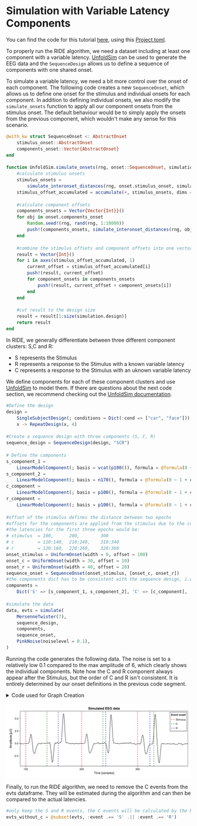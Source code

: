 # Simulation with Variable Latency Components

You can find the code for this tutorial [here](../code/simulate_variable_component_sequence), using this [Project.toml](../code/Project.toml).

<!---
- simulating data is reasonable?
- to run ride your simulation data needs a variable latency component
- UnfoldSim can be used to generate the data
- Modification to UnfoldSim is required as seen here
-->

To properly run the RIDE algorithm, we need a dataset including at least one component with a variable latency. [UnfoldSim](https://github.com/unfoldtoolbox/UnfoldSim.jl/tree/main) can be used to generate the EEG data and the ```SequenceDesign``` allows us to define a sequence of components with one shared onset. 

To simulate a variable latency, we need a bit more control over the onset of each component. The following code creates a new ```SequenceOnset```, which allows us to define one onset for the stimulus and individual onsets for each component. In addition to defining individual onsets, we also modify the ```simulate_onsets``` function to apply all our component onsets from the stimulus onset. The default behaviour would be to simply apply the onsets from the previous component, which wouldn't make any sense for this scenario.

```julia
@with_kw struct SequenceOnset <: AbstractOnset
    stimulus_onset::AbstractOnset
    components_onset::Vector{AbstractOnset}
end

function UnfoldSim.simulate_onsets(rng, onset::SequenceOnset, simulation::Simulation)
    #calculate stimulus onsets
    stimulus_onsets =
        simulate_interonset_distances(rng, onset.stimulus_onset, simulation.design)
    stimulus_offset_accumulated = accumulate(+, stimulus_onsets, dims = 1, init = 0)

    #calculate component offsets
    components_onsets = Vector{Vector{Int}}()
    for obj in onset.components_onset
        Random.seed!(rng, rand(rng, 1:10000))
        push!(components_onsets, simulate_interonset_distances(rng, obj, simulation.design))
    end

    #combine the stimulus offsets and component offsets into one vector
    result = Vector{Int}()
    for i in axes(stimulus_offset_accumulated, 1)
        current_offset = stimulus_offset_accumulated[i]
        push!(result, current_offset)
        for component_onsets in components_onsets
            push!(result, current_offset + component_onsets[i])
        end
    end

    #cut result to the design size
    result = result[1:size(simulation.design)]
    return result
end
```
<!---
- SequenceDesign is used, which is only available from the github branch (designated in the 
Project.toml)
- If you want to learn more about what's happening here, we recommend checking out UnfoldSim documentation
--->

In RIDE, we generally differentiate between three different component clusters: S,C and R:
- S represents the Stimulus
- R represents a response to the Stimulus with a known variable latency
- C represents a response to the Stimulus with an uknown variable latency

We define components for each of these component clusters and use [UnfoldSim](https://github.com/unfoldtoolbox/UnfoldSim.jl/tree/main) to model them. If there are questions about the next code section, we recommend checking out the [UnfoldSim documentation](https://unfoldtoolbox.github.io/UnfoldSim.jl/stable/generated/tutorials/quickstart/#Specify-the-simulation-ingredients).

```julia
#Define the design
design =
    SingleSubjectDesign(; conditions = Dict(:cond => ["car", "face"])) |>
    x -> RepeatDesign(x, 4)

#Create a sequence design with three components (S, C, R)
sequence_design = SequenceDesign(design, "SCR")

# Define the components
s_component_1 =
    LinearModelComponent(; basis = vcat(p100()), formula = @formula(0 ~ 1), β = [2])
s_component_2 =
    LinearModelComponent(; basis = n170(), formula = @formula(0 ~ 1 + cond), β = [2, 0])
c_component =
    LinearModelComponent(; basis = p100(), formula = @formula(0 ~ 1 + cond), β = [-4, 2])
r_component =
    LinearModelComponent(; basis = p100(), formula = @formula(0 ~ 1 + cond), β = [6, 0])

#offset of the stimulus defines the distance between two epochs
#offsets for the components are applied from the stimulus due to the custom simulate_onsets method
#the latencies for the first three epochs would be:
# stimulus  = 100,      200,        300
# c         = 110:140,  210:240,    310:340
# r         = 120:160,  220:260,    320:360
onset_stimulus = UniformOnset(width = 0, offset = 100)
onset_c = UniformOnset(width = 30, offset = 10)
onset_r = UniformOnset(width = 40, offset = 20)
sequence_onset = SequenceOnset(onset_stimulus, [onset_c, onset_r])
#the components dict has to be consistent with the sequence design, i.e. contain S, C, R
components =
    Dict('S' => [s_component_1, s_component_2], 'C' => [c_component], 'R' => [r_component])

#simulate the data
data, evts = simulate(
    MersenneTwister(7),
    sequence_design,
    components,
    sequence_onset,
    PinkNoise(noiselevel = 0.1),
)
```

Running the code generates the following data. The noise is set to a relatively low 0.1 compared to the max amplitude of 6, which clearly shows the individual components. Note how the C and R component always appear after the Stimulus, but the order of C and R isn't consistent. It is entirely determined by our onset definitions in the previous code segment.

<details>
<summary>Code used for Graph Creation</summary>

```julia
#plotting
begin
    f = Figure(size = (1000, 400))
    ax = Axis(
        f[1, 1],
        title = "Simulated EEG data",
        titlesize = 18,
        xlabel = "Time [samples]",
        ylabel = "Amplitude [µV]",
        xlabelsize = 16,
        ylabelsize = 16,
        xgridvisible = false,
        ygridvisible = false,
        limits = ((90, 390), nothing),
    )

    lines!(data; color = "black")

    #plot the event onsets
    evts_s = @subset(evts, :event .== 'S')
    evts_c = @subset(evts, :event .== 'C')
    evts_r = @subset(evts, :event .== 'R')

    vlines!(
        ax,
        evts_s.latency,
        color = "red",
        linestyle = :dash,
        linewidth = 2,
        label = "Stimulus",
    )
    vlines!(
        ax,
        evts_c.latency,
        color = "green",
        linestyle = :dash,
        linewidth = 2,
        label = "C",
    )
    vlines!(
        ax,
        evts_r.latency,
        color = "blue",
        linestyle = :dash,
        linewidth = 2,
        label = "R",
    )
    axislegend("Event onset"; unique = true)
    display(f)
end
```

</details>

![simulated_eeg_graph](../images/simulated_EEG_tutorial.png "Simulated EEG data with two variable latency components, C and R")

Finally, to run the RIDE algorithm, we need to remove the C events from the evts dataframe. They will be estimated during the algorithm and can then be compared to the actual latencies.

```julia
#only keep the S and R events, the C events will be calculated by the RIDE algorithm
evts_without_c = @subset(evts, :event .== 'S' .|| :event .== 'R')
```